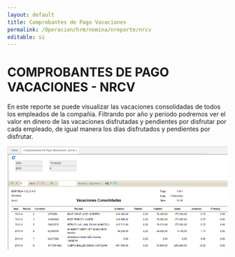 ```yaml
---
layout: default
title: Comprobantes de Pago Vacaciones
permalink: /Operacion/hrm/nomina/nreporte/nrcv
editable: si
---
```


# COMPROBANTES DE PAGO VACACIONES - NRCV


En este reporte se puede visualizar las vacaciones consolidadas de todos los empleados de la compañía. Filtrando por año y periodo podremos ver el valor en dinero de las vacaciones disfrutadas y pendientes por disfrutar por cada empleado, de igual manera los días disfrutados y pendientes por disfrutar.


![](nrcv1.png)




